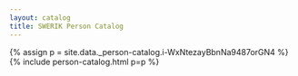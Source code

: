```yaml
---
layout: catalog
title: SWERIK Person Catalog
---
```

{% assign p = site.data._person-catalog.i-WxNtezayBbnNa9487orGN4 %}
{% include person-catalog.html p=p %}

